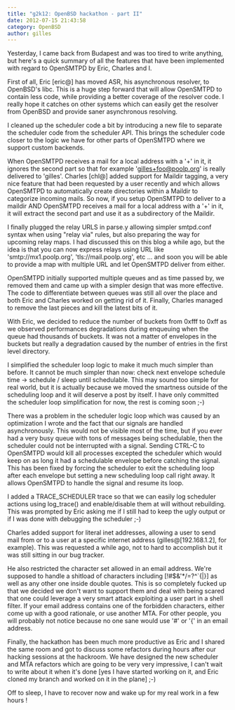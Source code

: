 ```yaml
---
title: "g2k12: OpenBSD hackathon - part II"
date: 2012-07-15 21:43:58
category: OpenBSD
author: gilles
---
```


Yesterday, I came back from Budapest and was too tired to write anything, but here's a quick summary of all the features that have been implemented with regard to OpenSMTPD by Eric, Charles and I.

First of all, Eric [eric@] has moved ASR, his asynchronous resolver, to OpenBSD's libc. This is a huge step forward that will allow OpenSMTPD to contain less code, while providing a better coverage of the resolver code. I really hope it catches on other systems which can easily get the resolver from OpenBSD and provide saner asynchronous resolving.

I cleaned up the scheduler code a bit by introducing a new file to separate the scheduler code from the scheduler API. This brings the scheduler code closer to the logic we have for other parts of OpenSMTPD where we support custom backends.

When OpenSMTPD receives a mail for a local address with a '+' in it, it ignores the second part so that for example 'gilles+foo@poolp.org' is really delivered to 'gilles'. Charles [chl@] added support for Maildir tagging, a very nice feature that had been requested by a user recently and which allows OpenSMTPD to automatically create directories within a Maildir to categorize incoming mails. So now, if you setup OpenSMTPD to deliver to a maildir AND OpenSMTPD receives a mail for a local address with a '+' in it, it will extract the second part and use it as a subdirectory of the Maildir.

I finally plugged the relay URLS in parse.y allowing simpler smtpd.conf syntax when using "relay via" rules, but also preparing the way for upcoming relay maps. I had discussed this on this blog a while ago, but the idea is that you can now express relays using URL like 'smtp://mx1.poolp.org', 'tls://mail.poolp.org', etc ... and soon you will be able to provide a map with multiple URL and let OpenSMTPD deliver from either.

OpenSMTPD initially supported multiple queues and as time passed by, we removed them and came up with a simpler design that was more effective. The code to differentiate between queues was still all over the place and both Eric and Charles worked on getting rid of it. Finally, Charles managed to remove the last pieces and kill the latest bits of it.

With Eric, we decided to reduce the number of buckets from 0xfff to 0xff as we observed performances degradations during enqueuing when the queue had thousands of buckets. It was not a matter of envelopes in the buckets but really a degradation caused by the number of entries in the first level directory.

I simplified the scheduler loop logic to make it much much simpler than before. It cannot be much simpler than now: check next envelope schedule time -> schedule / sleep until schedulable. This may sound too simple for real world, but it is actually because we moved the smartness outside of the scheduling loop and it will deserve a post by itself. I have only committed the scheduler loop simplification for now, the rest is coming soon ;-)

There was a problem in the scheduler logic loop which was caused by an optimization I wrote and the fact that our signals are handled asynchronously. This would not be visible most of the time, but if you ever had a very busy queue with tons of messages being schedulable, then the scheduler could not be interrupted with a signal. Sending CTRL-C to OpenSMTPD would kill all processes excepted the scheduler which would keep on as long it had a schedulable envelope before catching the signal. This has been fixed by forcing the scheduler to exit the scheduling loop after each envelope but setting a new scheduling loop call right away. It allows OpenSMTPD to handle the signal and resume its loop.

I added a TRACE_SCHEDULER trace so that we can easily log scheduler actions using log_trace() and enable/disable them at will without rebuilding. This was prompted by Eric asking me if I still had to keep the ugly output or if I was done with debugging the scheduler ;-)

Charles added support for literal inet addresses, allowing a user to send mail from or to a user at a specific internet address (gilles@[192.168.1.2], for example). This was requested a while ago, not to hard to accomplish but it was still sitting in our bug tracker.

He also restricted the character set allowed in an email address. We're supposed to handle a shitload of characters including [!#$&'*/=?^`{|}] as well as any other one inside double quotes. This is so completely fucked up that we decided we don't want to support them and deal with being scared that one could leverage a very smart attack exploiting a user part in a shell filter. If your email address contains one of the forbidden characters, either come up with a good rationale, or use another MTA. For other people, you will probably not notice because no one sane would use '#' or '{' in an email address.

Finally, the hackathon has been much more productive as Eric and I shared the same room and got to discuss some refactors during hours after our hacking sessions at the hackroom. We have designed the new scheduler and MTA refactors which are going to be very very impressive, I can't wait to write about it when it's done [yes I have started working on it, and Eric cloned my branch and worked on it in the plane] ;-)

Off to sleep, I have to recover now and wake up for my real work in a few hours !
